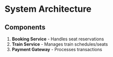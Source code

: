 # System Architecture

## Components
1. **Booking Service** - Handles seat reservations
2. **Train Service** - Manages train schedules/seats
3. **Payment Gateway** - Processes transactions